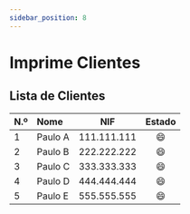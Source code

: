```yaml
---
sidebar_position: 8
---
```


# Imprime Clientes

## Lista de Clientes

| N.º |Nome |NIF |Estado|
|-|:-|:-:|:-:|
|1 |Paulo A | 111.111.111 |:smile:|
|2 |Paulo B | 222.222.222 |:smile:|
|3 |Paulo C | 333.333.333 |:smile:|
|4 |Paulo D | 444.444.444 |:smile:|
|5 |Paulo E | 555.555.555 |:smile:|

